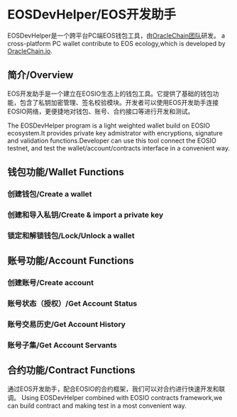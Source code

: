 # EOSDevHelper/EOS开发助手
EOSDevHelper是一个跨平台PC端EOS钱包工具，由[OracleChain团队](https://oraclechain.io)研发。
a cross-platform PC wallet contribute to EOS ecology,which is developed by [OracleChain.io](https://oraclechain.io).

## 简介/Overview

EOS开发助手是一个建立在EOSIO生态上的钱包工具。它提供了基础的钱包功能，包含了私钥加密管理、签名校验模块。开发者可以使用EOS开发助手连接EOSIO网络，更便捷地对钱包、账号、合约接口等进行开发和测试。

The EOSDevHelper program is a light weighted wallet build on EOSIO ecosystem.It provides private key admistrator with encryptions, signature and validation functions.Developer can use this tool connect the EOSIO testnet, and test the wallet/account/contracts interface in a convenient way.

## 钱包功能/Wallet Functions
### 创建钱包/Create a wallet
### 创建和导入私钥/Create & import a private key
### 锁定和解锁钱包/Lock/Unlock a wallet

## 账号功能/Account Functions
### 创建账号/Create account
### 账号状态（授权）/Get Account Status
### 账号交易历史/Get Account History
### 账号子集/Get Account Servants


## 合约功能/Contract Functions
通过EOS开发助手，配合EOSIO的合约框架，我们可以对合约进行快速开发和联调。
Using EOSDevHelper combined with EOSIO contracts framework,we can build contract and making test in a most convenient way.

